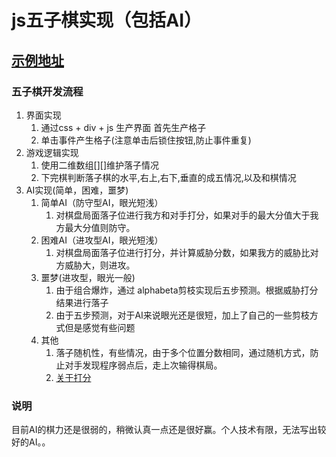 # js五子棋实现（包括AI）
## [示例地址](https://lihang941.github.io/piece/web/index.html)

### 五子棋开发流程
 1. 界面实现  
    1. 通过css + div + js 生产界面 首先生产格子
    2. 单击事件产生格子(注意单击后锁住按钮,防止事件重复)    
 2. 游戏逻辑实现 
    1. 使用二维数组[][]维护落子情况
    2. 下完棋判断落子棋的水平,右上,右下,垂直的成五情况,以及和棋情况
 3. AI实现(简单，困难，噩梦)
    1. 简单AI（防守型AI，眼光短浅）
       1. 对棋盘局面落子位进行我方和对手打分，如果对手的最大分值大于我方最大分值则防守。
    2. 困难AI（进攻型AI，眼光短浅）
       1. 对棋盘局面落子位进行打分，并计算威胁分数，如果我方的威胁比对方威胁大，则进攻。
    3. 噩梦(进攻型，眼光一般)
       1. 由于组合爆炸，通过 alphabeta剪枝实现后五步预测。根据威胁打分结果进行落子
       2. 由于五步预测，对于AI来说眼光还是很短，加上了自己的一些剪枝方式但是感觉有些问题
    4. 其他
       1. 落子随机性，有些情况，由于多个位置分数相同，通过随机方式，防止对手发现程序弱点后，走上次输得棋局。
       2. [关于打分](https://github.com/wawa2222/piece/blob/master/web/js/common.js)
### 说明
目前AI的棋力还是很弱的，稍微认真一点还是很好赢。个人技术有限，无法写出较好的AI。。
